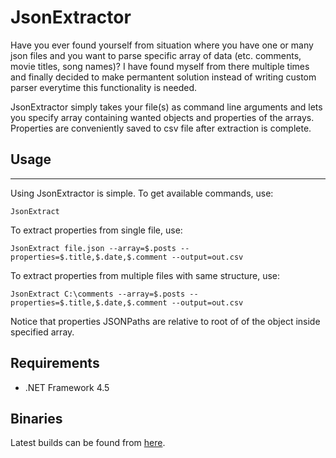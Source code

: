 ﻿# JsonExtractor

Have you ever found yourself from situation where you have one or many json files and you want
to parse specific array of data (etc. comments, movie titles, song names)? I have found myself from there multiple times
and finally decided to make permantent solution instead of writing custom parser everytime this functionality is needed.

JsonExtractor simply takes your file(s) as command line arguments and lets you specify array containing wanted 
objects and properties of the arrays. Properties are conveniently saved to csv file after extraction is complete.

## Usage
---------

Using JsonExtractor is simple. To get available commands, use:

	JsonExtract

To extract properties from single file, use:

	JsonExtract file.json --array=$.posts --properties=$.title,$.date,$.comment --output=out.csv

To extract properties from multiple files with same structure, use:

	JsonExtract C:\comments --array=$.posts --properties=$.title,$.date,$.comment --output=out.csv

Notice that properties JSONPaths are relative to root of of the object inside specified array.

## Requirements

* .NET Framework 4.5

## Binaries

Latest builds can be found from [here](http://uuksu.kapsi.fi/other/JsonExtract/).

